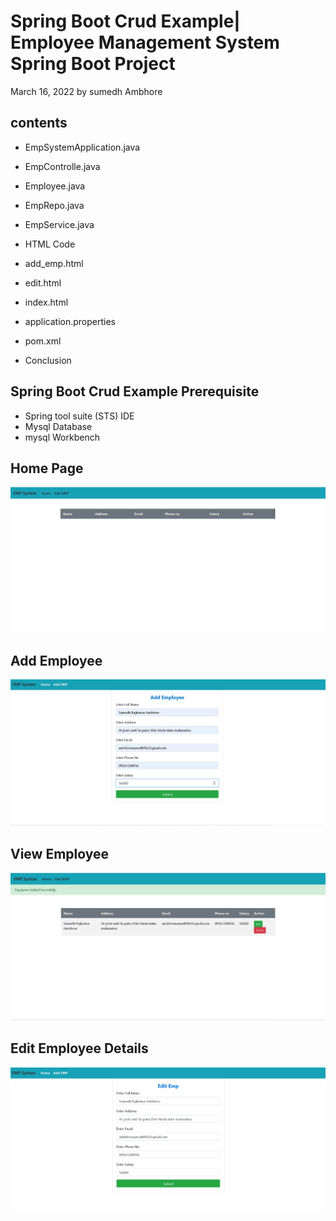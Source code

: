 # Spring Boot Crud Example| Employee Management System Spring Boot Project
March 16, 2022 by sumedh Ambhore

## contents

* EmpSystemApplication.java
* EmpControlle.java
* Employee.java
* EmpRepo.java
* EmpService.java

* HTML Code
* add_emp.html
* edit.html
* index.html
* application.properties
* pom.xml
* Conclusion

## Spring Boot Crud Example Prerequisite

* Spring tool suite (STS) IDE
* Mysql Database
* mysql Workbench

## Home Page

<p align="center">
  <img src="Image/image1.jpeg" width="auto" alt="accessibility text">
</p>

## Add Employee
<p align="center">
  <img src="Image/image2.jpeg" width="auto" alt="accessibility text">
</p>

## View Employee
<p align="center">
  <img src="Image/image3.jpeg" width="auto" alt="accessibility text">
</p>

## Edit Employee Details
<p align="center">
  <img src="Image/edit.jpeg" width="auto" alt="accessibility text">
</p>
